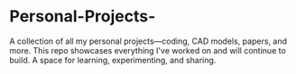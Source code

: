 # Personal-Projects-
A collection of all my personal projects—coding, CAD models, papers, and more. This repo showcases everything I've worked on and will continue to build. A space for learning, experimenting, and sharing.
